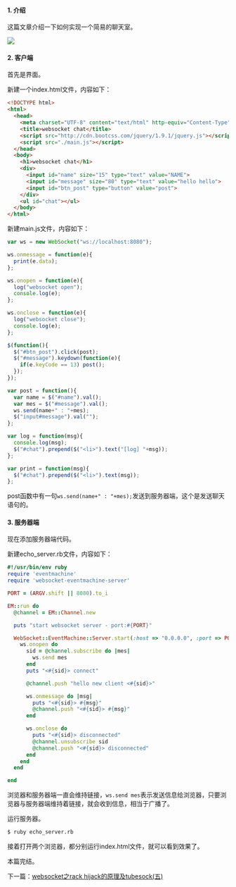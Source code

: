 #### 1. 介绍

这篇文章介绍一下如何实现一个简易的聊天室。

![](http://aliyun.rails365.net/uploads/photo/image/145/2016/3bc0f372f0e2bf39a6392371997734a5.png)

#### 2. 客户端

首先是界面。

新建一个index.html文件，内容如下：

``` html
<!DOCTYPE html>
<html>
  <head>
    <meta charset="UTF-8" content="text/html" http-equiv="Content-Type">
    <title>websocket chat</title>
    <script src="http://cdn.bootcss.com/jquery/1.9.1/jquery.js"></script>
    <script src="./main.js"></script>
  </head>
  <body>
    <h1>websocket chat</h1>
    <div>
      <input id="name" size="15" type="text" value="NAME">
      <input id="message" size="80" type="text" value="hello hello">
      <input id="btn_post" type="button" value="post">
    </div>
    <ul id="chat"></ul>
  </body>
</html>
```

新建main.js文件，内容如下：

``` javascript
var ws = new WebSocket("ws://localhost:8080");

ws.onmessage = function(e){
  print(e.data);
};

ws.onopen = function(e){
  log("websocket open");
  console.log(e);
};

ws.onclose = function(e){
  log("websocket close");
  console.log(e);
};

$(function(){
  $("#btn_post").click(post);
  $("#message").keydown(function(e){
    if(e.keyCode == 13) post();
  });
});

var post = function(){
  var name = $("#name").val();
  var mes = $("#message").val();
  ws.send(name+" : "+mes);
  $("input#message").val("");
};

var log = function(msg){
  console.log(msg);
  $("#chat").prepend($("<li>").text("[log] "+msg));
};

var print = function(msg){
  $("#chat").prepend($("<li>").text(msg));
};
```

post函数中有一句`ws.send(name+" : "+mes);`发送到服务器端，这个是发送聊天语句的。

#### 3. 服务器端

现在添加服务器端代码。

新建echo_server.rb文件，内容如下：

``` ruby
#!/usr/bin/env ruby
require 'eventmachine'
require 'websocket-eventmachine-server'

PORT = (ARGV.shift || 8080).to_i

EM::run do
  @channel = EM::Channel.new

  puts "start websocket server - port:#{PORT}"

  WebSocket::EventMachine::Server.start(:host => "0.0.0.0", :port => PORT) do |ws|
    ws.onopen do
      sid = @channel.subscribe do |mes|
        ws.send mes
      end
      puts "<#{sid}> connect"

      @channel.push "hello new client <#{sid}>"

      ws.onmessage do |msg|
        puts "<#{sid}> #{msg}"
        @channel.push "<#{sid}> #{msg}"
      end

      ws.onclose do
        puts "<#{sid}> disconnected"
        @channel.unsubscribe sid
        @channel.push "<#{sid}> disconnected"
      end
    end
  end

end
```

浏览器和服务器端一直会维持链接，`ws.send mes`表示发送信息给浏览器，只要浏览器与服务器端维持着链接，就会收到信息，相当于广播了。

运行服务器。

``` bash
$ ruby echo_server.rb
```

接着打开两个浏览器，都分别运行index.html文件，就可以看到效果了。

本篇完结。

下一篇：[websocket之rack hijack的原理及tubesock(五)](http://www.rails365.net/articles/websocket-zhi-rack-hijack-de-yuan-li-ji-tubesock-wu)
